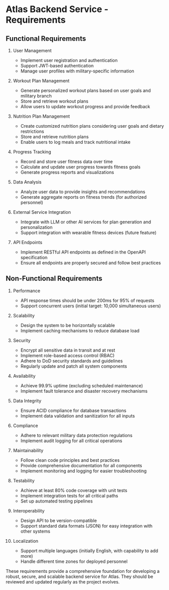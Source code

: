 # Atlas Backend Service - Requirements

## Functional Requirements

1. User Management
   - Implement user registration and authentication
   - Support JWT-based authentication
   - Manage user profiles with military-specific information

2. Workout Plan Management
   - Generate personalized workout plans based on user goals and military branch
   - Store and retrieve workout plans
   - Allow users to update workout progress and provide feedback

3. Nutrition Plan Management
   - Create customized nutrition plans considering user goals and dietary restrictions
   - Store and retrieve nutrition plans
   - Enable users to log meals and track nutritional intake

4. Progress Tracking
   - Record and store user fitness data over time
   - Calculate and update user progress towards fitness goals
   - Generate progress reports and visualizations

5. Data Analysis
   - Analyze user data to provide insights and recommendations
   - Generate aggregate reports on fitness trends (for authorized personnel)

6. External Service Integration
   - Integrate with LLM or other AI services for plan generation and personalization
   - Support integration with wearable fitness devices (future feature)

7. API Endpoints
   - Implement RESTful API endpoints as defined in the OpenAPI specification
   - Ensure all endpoints are properly secured and follow best practices

## Non-Functional Requirements

1. Performance
   - API response times should be under 200ms for 95% of requests
   - Support concurrent users (initial target: 10,000 simultaneous users)

2. Scalability
   - Design the system to be horizontally scalable
   - Implement caching mechanisms to reduce database load

3. Security
   - Encrypt all sensitive data in transit and at rest
   - Implement role-based access control (RBAC)
   - Adhere to DoD security standards and guidelines
   - Regularly update and patch all system components

4. Availability
   - Achieve 99.9% uptime (excluding scheduled maintenance)
   - Implement fault tolerance and disaster recovery mechanisms

5. Data Integrity
   - Ensure ACID compliance for database transactions
   - Implement data validation and sanitization for all inputs

6. Compliance
   - Adhere to relevant military data protection regulations
   - Implement audit logging for all critical operations

7. Maintainability
   - Follow clean code principles and best practices
   - Provide comprehensive documentation for all components
   - Implement monitoring and logging for easier troubleshooting

8. Testability
   - Achieve at least 80% code coverage with unit tests
   - Implement integration tests for all critical paths
   - Set up automated testing pipelines

9. Interoperability
   - Design API to be version-compatible
   - Support standard data formats (JSON) for easy integration with other systems

10. Localization
    - Support multiple languages (initially English, with capability to add more)
    - Handle different time zones for deployed personnel

These requirements provide a comprehensive foundation for developing a robust, secure, and scalable backend service for Atlas. They should be reviewed and updated regularly as the project evolves.